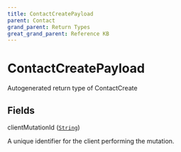 ```yaml
---
title: ContactCreatePayload
parent: Contact
grand_parent: Return Types
great_grand_parent: Reference KB
---
```


# ContactCreatePayload

Autogenerated return type of ContactCreate

## Fields

<div class="field-entry ">
  <span id="client_mutation_id" class="field-name anchored">clientMutationId (<code><a href="/docs/reference_kb/scalar/string">String</a></code>)</span>

  <div class="description-wrapper">
   <p>A unique identifier for the client performing the mutation.</p>

  </div>
</div>

